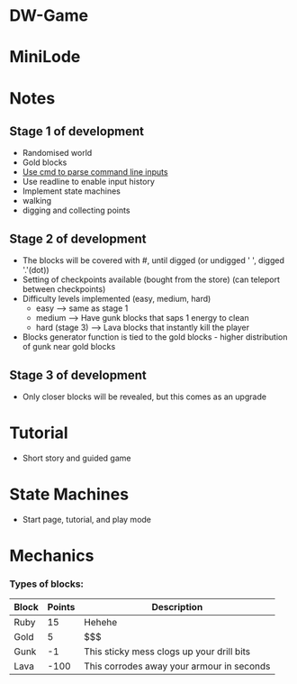 # DW-Game



# MiniLode


# Notes


## Stage 1 of development
  - Randomised world
  - Gold blocks
  - [Use cmd to parse command line inputs](https://wiki.python.org/moin/CmdModule)
  - Use readline to enable input history
  - Implement state machines
  - walking
  - digging and collecting points

## Stage 2 of development
  - The blocks will be covered with #, until digged (or undigged ' ', digged '.'(dot))
  - Setting of checkpoints available (bought from the store) (can teleport between checkpoints)
  - Difficulty levels implemented (easy, medium, hard)
    - easy --> same as stage 1
    - medium --> Have gunk blocks that saps 1 energy to clean
    - hard (stage 3) --> Lava blocks that instantly kill the player
  - Blocks generator function is tied to the gold blocks - higher distribution of gunk near gold blocks

## Stage 3 of development
  - Only closer blocks will be revealed, but this comes as an upgrade

# Tutorial
  - Short story and guided game

# State Machines

  - Start page, tutorial, and play mode
  
  
# Mechanics

### Types of blocks:
| Block | Points | Description |
| --- | --- | --- |
| Ruby | 15 | Hehehe |
| Gold | 5 | $$$ |
| Gunk | -1 | This sticky mess clogs up your drill bits |
| Lava | -100 | This corrodes away your armour in seconds |
